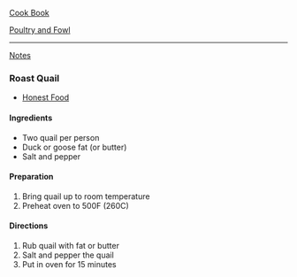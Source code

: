 [Cook Book](https://github.com/vmsmith/CookBook/blob/master/README.md)

[Poultry and Fowl](https://github.com/vmsmith/CookBook/blob/master/poultry_fowl.md)  

-----  

[Notes](https://github.com/vmsmith/CookBook/blob/master/notes.md)

### Roast Quail  
* [Honest Food](https://honest-food.net/roast-quail-recipe/)     

#### Ingredients  

* Two quail per person  
* Duck or goose fat (or butter)  
* Salt and pepper  

#### Preparation  

1. Bring quail up to room temperature  
2. Preheat oven to 500F (260C)  

#### Directions  

1. Rub quail with fat or butter  
2. Salt and pepper the quail  
3. Put in oven for 15 minutes  

